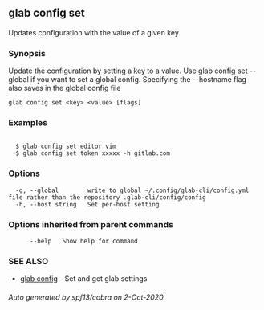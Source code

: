 ## glab config set

Updates configuration with the value of a given key

### Synopsis

Update the configuration by setting a key to a value.
Use glab config set --global if you want to set a global config. 
Specifying the --hostname flag also saves in the global config file


```
glab config set <key> <value> [flags]
```

### Examples

```

  $ glab config set editor vim
  $ glab config set token xxxxx -h gitlab.com

```

### Options

```
  -g, --global        write to global ~/.config/glab-cli/config.yml file rather than the repository .glab-cli/config/config
  -h, --host string   Set per-host setting
```

### Options inherited from parent commands

```
      --help   Show help for command
```

### SEE ALSO

* [glab config](glab_config.md)	 - Set and get glab settings

###### Auto generated by spf13/cobra on 2-Oct-2020
